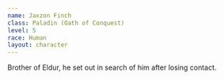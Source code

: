 ```yaml
---
name: Jaxzon Finch
class: Paladin (Oath of Conquest)
level: 5
race: Human
layout: character
---
```

Brother of Eldur, he set out in search of him after losing contact.